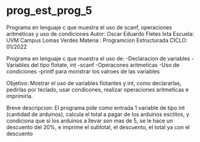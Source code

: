 # prog_est_prog_5
Programa en lenguaje c que muestra el uso de scanf, operaciones aritméticas y uso de condiciones 
Autor: Oscar Eduardo Fletes Ixta
Escuela: UVM Campus Lomas Verdes
Materia : Programcion Estructurada
CICLO: 01/2022

Programa en lenguaje c que muestra el uso de:
-Declaracion de variables 
-Variables del tipo flotate, int
-scanf
-Operacones aritmeticas 
-Uso de condiciones
-printf para monstrar los valroes de las variables

Objetivo:
Mostrar el uso de variables flotantes y int, como declararlas, pedirlas por teclado, usar condicones,
realizar operaciones aritmeticas e imprimirla.

Breve descripcion:
El programa pide como entrada 1 variable de tipo int (cantidad de arduinos),
calcula el total a pagar de los arduinos esctitos, y condiciona que si los arduinos a llevar son mas de 5,
se le hace un descuento del 20%, e imprime el subtotal, el descuento,  el total ya con el descuento  
